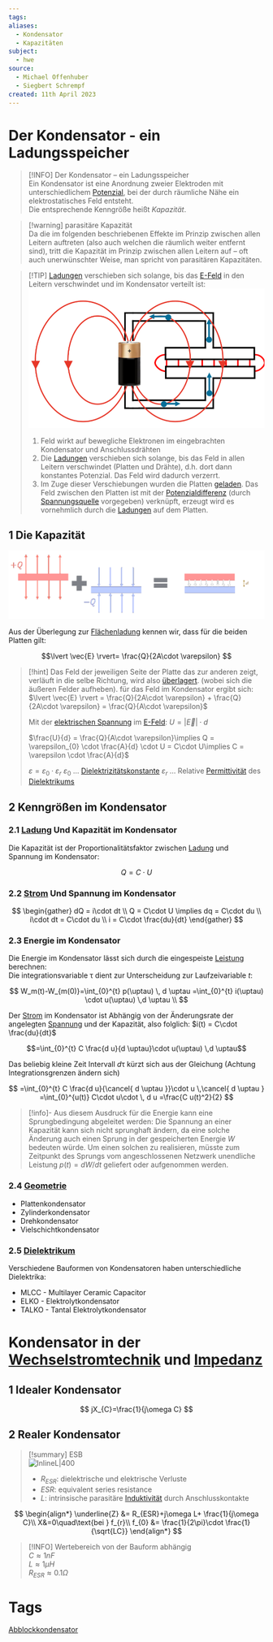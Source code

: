 ```yaml
---
tags: 
aliases:
  - Kondensator
  - Kapazitäten
subject:
  - hwe
source:
  - Michael Offenhuber
  - Siegbert Schrempf
created: 11th April 2023
---
```


# Der Kondensator - ein Ladungsspeicher

> [!INFO] Der Kondensator – ein Ladungsspeicher  
>  Ein Kondensator ist eine Anordnung zweier Elektroden mit unterschiedlichem [Potenzial](elektrische%20Spannung.md), bei der durch räumliche Nähe ein elektrostatisches Feld entsteht.  
>  Die entsprechende Kenngröße heißt *Kapazität*.


> [!warning] parasitäre Kapazität  
>  Da die im folgenden beschriebenen Effekte im Prinzip zwischen allen Leitern auftreten (also auch welchen die räumlich weiter entfernt sind), tritt die Kapazität im Prinzip zwischen allen Leitern auf – oft auch unerwünschter Weise, man spricht von parasitären Kapazitäten.



> [!TIP] [Ladungen](Statisches%20E-Feld.md) verschieben sich solange, bis das [E-Feld](Elektrisches%20Feld.md) in den Leitern verschwindet und im Kondensator verteilt ist:
> ![InlineR|350](assets/KondensatorBatterie.png)
> 1. Feld wirkt auf bewegliche Elektronen im eingebrachten Kondensator und Anschlussdrähten
> 2. Die [Ladungen](Statisches%20E-Feld.md) verschieben sich solange, bis das Feld in allen Leitern verschwindet (Platten und Drähte), d.h. dort dann konstantes Potenzial. Das Feld wird dadurch verzerrt.
> 3. Im Zuge dieser Verschiebungen wurden die Platten [geladen](Statisches%20E-Feld.md). Das Feld zwischen den Platten ist mit der [Potenzialdifferenz](elektrische%20Spannung.md) (durch [Spannungsquelle](elektrische%20Spannung.md) vorgegeben) verknüpft, erzeugt wird es vornehmlich durch die [Ladungen](Statisches%20E-Feld.md) auf dem Platten.

## 1 Die Kapazität

![](assets/Plattenkondensator.png)

Aus der Überlegung zur [Flächenladung](Flächenladung.md) kennen wir, dass für die beiden Platten gilt:

$$\lvert \vec{E} \rvert= \frac{Q}{2A\cdot \varepsilon}  $$

> [!hint] Das Feld der jeweiligen Seite der Platte das zur anderen zeigt, verläuft in die selbe Richtung, wird also [überlagert](Superpositionsprinzip.md). (wobei sich die äußeren Felder aufheben).
> für das Feld im Kondensator ergibt sich: $\lvert \vec{E} \rvert = \frac{Q}{2A\cdot \varepsilon} + \frac{Q}{2A\cdot \varepsilon} = \frac{Q}{A\cdot \varepsilon}$
> 
> Mit der [elektrischen Spannung](elektrische%20Spannung.md) im [E-Feld](Elektrisches%20Feld.md): $U = \lvert \vec{E} \rvert \cdot d$
> 
> $\frac{U}{d} = \frac{Q}{A\cdot \varepsilon}\implies Q = \varepsilon_{0} \cdot \frac{A}{d} \cdot U = C\cdot U\implies C = \varepsilon \cdot \frac{A}{d}$
>
> $\varepsilon = \varepsilon_{0}\cdot\varepsilon_{r}$
> $\varepsilon_{0}$ … [Dielektrizitätskonstante](../Physik/Konstanten/Dielektrizitätskonstante%20des%20Vakuum.md)
> $\varepsilon_{r}$ … Relative [Permittivität](Dielektrikum.md) des [Dielektrikums](Dielektrikum.md)
>   

## 2 Kenngrößen im Kondensator

### 2.1 [Ladung](Statisches%20E-Feld.md) Und Kapazität im Kondensator

Die Kapazität ist der Proportionalitätsfaktor zwischen [Ladung](elektrische%20Ladung.md) und Spannung im Kondensator:

$$
Q=C\cdot U
$$

### 2.2 [Strom](elektrischer%20Strom.md) Und Spannung im Kondensator

$$
\begin{gather}
dQ = i\cdot dt \\
Q = C\cdot U \implies dq = C\cdot du \\
i\cdot dt = C\cdot du \\
i = C\cdot \frac{du}{dt}
\end{gather}
$$

### 2.3 Energie im Kondensator

Die Energie im Kondensator lässt sich durch die eingespeiste [Leistung](elektrische%20Leistung.md) berechnen:  
Die integrationsvariable $\uptau$ dient zur Unterscheidung zur Laufzeivariable $t$: 

$$
W_m(t)-W_{m(0)}=\int_{0}^{t} p(\uptau) \, d \uptau =\int_{0}^{t} i(\uptau) \cdot u(\uptau) \,d \uptau \\
$$

Der [Strom](elektrischer%20Strom.md) im Kondensator ist Abhängig von der Änderungsrate der angelegten [Spannung](elektrische%20Spannung.md) und der Kapazität, also folglich: $i(t) = C\cdot \frac{du}{dt}$  

$$=\int_{0}^{t} C \frac{d u}{d \uptau}\cdot u(\uptau) \,d \uptau$$

Das beliebig kleine Zeit Intervall $d\uptau$ kürzt sich aus der Gleichung (Achtung Integrationsgrenzen ändern sich)

$$
=\int_{0}^{t} C \frac{d u}{\cancel{ d \uptau }}\cdot u \,\cancel{ d \uptau }
=\int_{0}^{u(t)} C\cdot u\cdot \, d u
=\frac{C u(t)^2}{2}
$$

> [!info]- Aus diesem Ausdruck für die Energie kann eine Sprungbedingung abgeleitet werden:
> Die Spannung an einer Kapazität kann sich nicht sprunghaft ändern, da eine solche Änderung auch einen Sprung in der gespeicherten Energie $W$ bedeuten würde.
> Um einen solchen zu realisieren, müsste zum Zeitpunkt des Sprungs vom angeschlossenen Netzwerk unendliche Leistung $p(t)=d W / d t$ geliefert oder aufgenommen werden.

### 2.4 [Geometrie](../Mathematik/mathe%20(4)/Geometrie.md)

- Plattenkondensator
- Zylinderkondensator
- Drehkondensator
- Vielschichtkondensator

### 2.5 [Dielektrikum](Dielektrikum.md)

Verschiedene Bauformen von Kondensatoren haben unterschiedliche Dielektrika:
- MLCC - Multilayer Ceramic Capacitor
- ELKO - Elektrolytkondensator
- TALKO - Tantal Elektrolytkondensator

# Kondensator in der [Wechselstromtechnik](Wechselstromtechnik.md) und [Impedanz](Impedanz.md)

## 1 Idealer Kondensator

$$
jX_{C}=\frac{1}{j\omega C}
$$

## 2 Realer Kondensator

> [!summary] ESB  
> ![InlineL|400](assets/cap_esb.png)
> 
> - $R_{ESR}$: dielektrische und elektrische Verluste
> - $ESR$: equivalent series resistance
> - $L$: intrinsische parasitäre [Induktivität](Induktivitäten.md) durch Anschlusskontakte

$$
\begin{align*}
\underline{Z} &= R_{ESR}+j\omega L+ \frac{1}{j\omega C}\\
X&=0\quad\text{bei } f_{r}\\
f_{0} &= \frac{1}{2\pi}\cdot \frac{1}{\sqrt{LC}}
\end{align*}
$$

> [!INFO] Wertebereich von der Bauform abhängig  
> $C\approx1nF$  
> $L\approx1\mu H$  
> $R_{ESR}\approx0.1\Omega$

# Tags

[Abblockkondensator](Abblockkondensator.md)